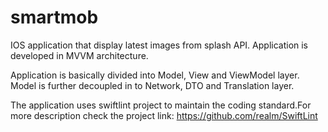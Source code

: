 # smartmob
IOS application that display latest images from splash API. Application is developed in MVVM architecture. 

Application is basically divided into Model, View and ViewModel layer. Model is further decoupled in to Network, DTO and Translation layer.

The application uses swiftlint project to maintain the coding standard.For more description check the project link: https://github.com/realm/SwiftLint


